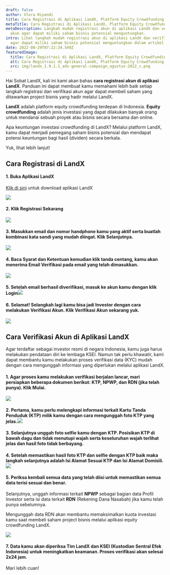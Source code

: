 ```yaml
---
draft: false
author: Vlora Riyandi
title: Cara Registrasi di Aplikasi LandX, Platform Equity Crowdfunding
metaTitle: Cara Registrasi di Aplikasi LandX, Platform Equity Crowdfunding
metaDescription: Langkah mudah registrasi akun di aplikasi LandX dan verifikasi
  akun agar dapat miliki saham bisnis potensial menguntungkan.
intro: Lihat langkah mudah registrasi akun di aplikasi LandX dan verifikasi akun
  agar dapat miliki saham bisnis potensial menguntungkan dalam artikel ini.
date: 2022-08-29T07:22:34.549Z
featuredImage:
  title: Cara Registrasi di Aplikasi LandX, Platform Equity Crowdfunding
  alt: Cara Registrasi di Aplikasi LandX, Platform Equity Crowdfunding
  src: img/landx_1.9.1.1_ads-general-campaign_agustus-2022_c.png
---
```

Hai Sobat LandX, kali ini kami akan bahas **cara registrasi akun di aplikasi LandX**. Panduan ini dapat membuat kamu memahami lebih baik setiap langkah registrasi dan verifikasi akun agar dapat membeli saham yang ditawarkan project bisnis yang hadir melalui LandX.

**LandX** adalah platform equity crowdfunding terdepan di Indonesia. **Equity crowdfunding** adalah jenis investasi yang dapat dilakukan banyak orang untuk mendanai sebuah proyek atau bisnis secara bersama dan online.

Apa keuntungan investasi crowdfunding di LandX? Melalui platform LandX, kamu dapat menjadi pemegang saham bisnis potensial dan mendapat potensi keuntungan bagi hasil (dividen) secara berkala. 

Yuk, lihat lebih lanjut!

## Cara Registrasi di LandX

#### 1. Buka Aplikasi LandX

[Klik di sini](https://play.google.com/store/apps/details?id=store.numoney.landxapp) untuk download aplikasi LandX

![](https://lh4.googleusercontent.com/V-zj63lmH5VnAZ31dExjnPq66XtScCOzzr3kP5OJIbURZZlUmNwHwsB_QXv4NYjif6ubQCJ6__aLddNu0M8WonA6pLaTDzSkAD3H2J1WpCSqOlMQMJ2DM4aiHsyxDBctpQ1rg81vNEtRyuFQmPfTqAAJaHmO8RBrriW-fJkcT3IEXwLTtbBg15C6CA)

#### 2. Klik Registrasi Sekarang

![](https://lh4.googleusercontent.com/70ip2HfwMDsBOzL-vQWXlLqyDVuojSrHOAUscOhYkC7ZjoyDnIIHmMJxMYTqvXhIWqfuXbXNB8c6a1A2_NC8fzDttvt-AI2jDEyPU_afFKXmFmDsg8vwHWSpBTnlvRMkls8iB7KmjcATOPi_ccOhHWqpORhorDThnAi3gHPryp7cCHp6j03Bfhdc5g)

#### 3. Masukkan email dan nomor handphone kamu yang aktif serta buatlah kombinasi kata sandi yang mudah diingat. Klik Selanjutnya.

![](https://lh3.googleusercontent.com/K7WkySMs6CXV0_PxXtjFUdmsAo03PXnD9BG0oduI6qZslY-ZcfKMRvmC2iAqyMH-BmSS2vHsW2q9DnKbUjklOEXwlxasaVlEwQZslrh9avjbGicWe93fPDs68U9zm-QSDSzTA2ObiDhX-bTs0m02WB3yzi6iQskjPkp7qejx60BQSEmCjUggOygmtA)

#### 4. Baca Syarat dan Ketentuan kemudian klik tanda centang, kamu akan menerima Email Verifikasi pada email yang telah dimasukkan.

![](https://lh3.googleusercontent.com/wLRsHiqLH2nxiJP_QR0yRQZyLbNNjP0BrC1PgHg4SyZm6-V2ARf49HWfy6bKVeQuXZ8cqwbZFGf53MTuLqK-LtoSzVhUzw0PaYSQFNpTEefFtuB0G4jdYFB-XmJZVBJx0grrc3MeI3NFOdnX8f_eJb5BKyA_WRSMKfvLVHUbmKSwLAgMbz80RB5NWw)

#### 5. Setelah email berhasil diverifikasi, masuk ke akun kamu dengan klik Login![](https://lh4.googleusercontent.com/x6V17AZL4WVr0m1bN2a5aUsUlu-_xeGc78Ta7WAxtulYunp4bCC4aJX4Kw172pV6ZWZhPPnli6EXjtl8U0iGc18njJIzxdXxTt4rdD_Gr8hlqeCbq21UtcO87SAQCWmvxYEObE4y-_SBF8OvWQ6GDKyLegVFkdlcdJhj52iveTnqxFDXaOpES23ssQ)

#### 6. Selamat! Selangkah lagi kamu bisa jadi Investor dengan cara melakukan Verifikasi Akun. Klik Verifikasi Akun sekarang yuk.

![](https://lh4.googleusercontent.com/zZdabBQa0fO2tMfrxAjBcfhtC0lWDeJuzuTRKPc-sb_xE_C6qZ_cN5jqLKBtquP1AnHtxGU_Uvc3FpNQfofAiihGc9p0dAojL8ihxktIL2uR4u_VM10oLvovuP1Tg6WsmRCEUrKvkeeKc39TI-FmWh1wnM0Nm9ZAWk0a4gm2mdFy-h3Bs-KI5kNryg)

## Cara Verifikasi Akun di Aplikasi LandX

Agar terdaftar sebagai investor resmi di negara Indonesia, kamu juga harus melakukan pendataan diri ke lembaga KSEI. Namun tak perlu khawatir, kami dapat membantu kamu melakukan proses verifikasi data (KYC) mudah dengan cara mengunggah informasi yang diperlukan melalui aplikasi LandX.

#### 1. Agar proses kamu melakukan verifikasi berjalan lancar, mari persiapkan beberapa dokumen berikut: KTP, NPWP, dan RDN (jika telah punya). Klik Mulai.

![](https://lh3.googleusercontent.com/2N-c2Loehr6DIrXi433WVSt_zchGuiIZYTV2eG7TYiccUAu0cu3zNbJLqDGrjQmVWFrxqIiBetPcLOX8wKwf-ePeNi6T-3fF-vC3y5T9r63TUe88pZVVShkyoUzVWjPXMI4XIdslAQHaJyVt-Ufs4py8Cjvm7Y24ZaTd63useIAahDLOZPy-_O7x8g)

#### 2. Pertama, kamu perlu melengkapi informasi terkait Kartu Tanda Penduduk (KTP) milik kamu dengan cara mengunggah foto KTP yang jelas.![](https://lh6.googleusercontent.com/HLSpHmiubGTwl0Ba-Dnb79ibLZa7BdXVkMNNzpqzOB-pqweXUsGpvmz1_kDrqsK3sWJDbDdN6YuAai81TDiRi_CbQ24D-RbCmrBsUHqP4LgUgIFPaTTKfZD_tr6-u_r_dDrkcKia_FTfXXJ6z5nDNBFz0JVUdYMY24pbyF3m17UW7TPszFVp4QHQHw)

#### 3. Selanjutnya unggah foto selfie kamu dengan KTP. Posisikan KTP di bawah dagu dan tidak menutupi wajah serta keseluruhan wajah terlihat jelas dan hasil foto tidak berbayang. 

#### 4. Setelah memastikan hasil foto KTP dan selfie dengan KTP baik maka langkah selanjutnya adalah Isi Alamat Sesuai KTP dan Isi Alamat Domisili.![](https://lh5.googleusercontent.com/fLd3XbqWw7M6VxjebXWBF6mc7P6zzZaJ60XPrfvSR8pfijZyaUDz_kks979A2YUGlJVvzlUCv6r3uIDEDyib1eV-kSXzbIPfp046PJ_huDnkeidgENWO5rlLrtyUsWV-c0PgJfBN0kFP-ZEspjmvn-g8TdZ9-z7oXptOVhq47eooZ5YbsILjfOSufg)

#### 5. Periksa kembali semua data yang telah diisi untuk memastikan semua data terisi sesuai dan benar.

Selanjutnya, unggah informasi terkait **NPWP** sebagai bagian data Profil Investor serta isi data terkait **RDN** (Rekening Dana Nasabah) jika kamu telah punya sebelumnya.

Mengunggah data RDN akan membantu memaksimalkan kuota investasi kamu saat membeli saham project bisnis melalui aplikasi equity crowdfunding LandX.   

![](https://lh5.googleusercontent.com/U7XQIqlS5WAjKT2S6O7LOhvJbUTQShK1DeFBmPKLH_z6X9x7brSD7N2J4bOwI1pwBJCxbq10D6sH7Fx6IKkIphDW2ke0ur-kcqzJcGagBlDoWZ8h7TNJeG7bdbY7NtZuQdjUlXvoQUbN8oXZBGLfHe8Sxeh3W_9L8vqD-IVyqeXdSOKOYKfMvNSSRQ)

#### 7. Data kamu akan diperiksa Tim LandX dan KSEI (Kustodian Sentral Efek Indonesia) untuk meningkatkan keamanan. Proses verifikasi akan selesai 2x24 jam.

Mari lebih cuan!